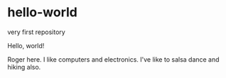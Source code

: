 # hello-world
very first repository

Hello, world!

Roger here. I like computers and electronics.
I've like to salsa dance and hiking also.
